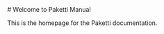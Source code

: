 <link rel="stylesheet" href="../dark-mode.css">
# Welcome to Paketti Manual

This is the homepage for the Paketti documentation.
